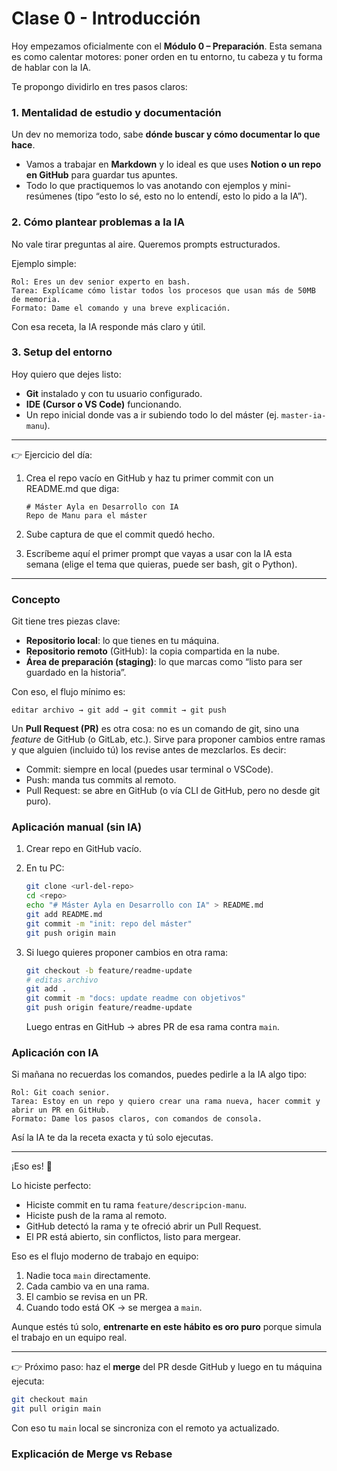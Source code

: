 # Clase 0 - Introducción

Hoy empezamos oficialmente con el **Módulo 0 – Preparación**. Esta semana es como calentar motores: poner orden en tu entorno, tu cabeza y tu forma de hablar con la IA.

Te propongo dividirlo en tres pasos claros:

### 1. Mentalidad de estudio y documentación

Un dev no memoriza todo, sabe **dónde buscar y cómo documentar lo que hace**.

- Vamos a trabajar en **Markdown** y lo ideal es que uses **Notion o un repo en GitHub** para guardar tus apuntes.
- Todo lo que practiquemos lo vas anotando con ejemplos y mini-resúmenes (tipo “esto lo sé, esto no lo entendí, esto lo pido a la IA”).

### 2. Cómo plantear problemas a la IA

No vale tirar preguntas al aire. Queremos prompts estructurados.

Ejemplo simple:

```
Rol: Eres un dev senior experto en bash.
Tarea: Explícame cómo listar todos los procesos que usan más de 50MB de memoria.
Formato: Dame el comando y una breve explicación.

```

Con esa receta, la IA responde más claro y útil.

### 3. Setup del entorno

Hoy quiero que dejes listo:

- **Git** instalado y con tu usuario configurado.
- **IDE (Cursor o VS Code)** funcionando.
- Un repo inicial donde vas a ir subiendo todo lo del máster (ej. `master-ia-manu`).

---

👉 Ejercicio del día:

1. Crea el repo vacío en GitHub y haz tu primer commit con un README.md que diga:
    
    ```
    # Máster Ayla en Desarrollo con IA
    Repo de Manu para el máster
    
    ```
    
2. Sube captura de que el commit quedó hecho.
3. Escríbeme aquí el primer prompt que vayas a usar con la IA esta semana (elige el tema que quieras, puede ser bash, git o Python).

---

### Concepto

Git tiene tres piezas clave:

- **Repositorio local**: lo que tienes en tu máquina.
- **Repositorio remoto** (GitHub): la copia compartida en la nube.
- **Área de preparación (staging)**: lo que marcas como “listo para ser guardado en la historia”.

Con eso, el flujo mínimo es:

`editar archivo → git add → git commit → git push`

Un **Pull Request (PR)** es otra cosa: no es un comando de git, sino una *feature* de GitHub (o GitLab, etc.). Sirve para proponer cambios entre ramas y que alguien (incluido tú) los revise antes de mezclarlos. Es decir:

- Commit: siempre en local (puedes usar terminal o VSCode).
- Push: manda tus commits al remoto.
- Pull Request: se abre en GitHub (o vía CLI de GitHub, pero no desde git puro).

### Aplicación manual (sin IA)

1. Crear repo en GitHub vacío.
2. En tu PC:
    
    ```bash
    git clone <url-del-repo>
    cd <repo>
    echo "# Máster Ayla en Desarrollo con IA" > README.md
    git add README.md
    git commit -m "init: repo del máster"
    git push origin main
    
    ```
    
3. Si luego quieres proponer cambios en otra rama:
    
    ```bash
    git checkout -b feature/readme-update
    # editas archivo
    git add .
    git commit -m "docs: update readme con objetivos"
    git push origin feature/readme-update
    
    ```
    
    Luego entras en GitHub → abres PR de esa rama contra `main`.
    

### Aplicación con IA

Si mañana no recuerdas los comandos, puedes pedirle a la IA algo tipo:

```
Rol: Git coach senior.
Tarea: Estoy en un repo y quiero crear una rama nueva, hacer commit y abrir un PR en GitHub.
Formato: Dame los pasos claros, con comandos de consola.

```

Así la IA te da la receta exacta y tú solo ejecutas.

--- 

¡Eso es! 🎉

Lo hiciste perfecto:

- Hiciste commit en tu rama `feature/descripcion-manu`.
- Hiciste push de la rama al remoto.
- GitHub detectó la rama y te ofreció abrir un Pull Request.
- El PR está abierto, sin conflictos, listo para mergear.

Eso es el flujo moderno de trabajo en equipo:

1. Nadie toca `main` directamente.
2. Cada cambio va en una rama.
3. El cambio se revisa en un PR.
4. Cuando todo está OK → se mergea a `main`.

Aunque estés tú solo, **entrenarte en este hábito es oro puro** porque simula el trabajo en un equipo real.

---

👉 Próximo paso: haz el **merge** del PR desde GitHub y luego en tu máquina ejecuta:

```bash
git checkout main
git pull origin main

```

Con eso tu `main` local se sincroniza con el remoto ya actualizado.

### Explicación de Merge vs Rebase

